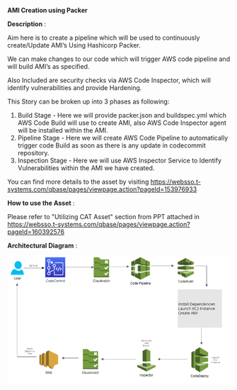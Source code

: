 **AMI Creation using Packer**

**Description** : 

Aim here is to create a pipeline which will be used to continuously create/Update AMI’s Using Hashicorp Packer.

We can make changes to our code which will trigger AWS code pipeline and will build AMI’s as specified.

Also Included are security checks via AWS Code Inspector, which will identify vulnerabilities and provide Hardening.

This Story can be broken up into 3 phases as following:

1. Build Stage - Here we will provide packer.json and buildspec.yml which AWS Code Build will use to create AMI, also AWS Code Inspector agent will be installed within the AMI.
2. Pipeline Stage - Here we will create AWS Code Pipeline to automatically trigger code Build as soon as there is any update in codecommit repository.
3. Inspection Stage - Here we will use AWS Inspector Service to Identify Vulnerabilities within the AMI we have created.

You can find more details to the asset by visiting https://websso.t-systems.com/qbase/pages/viewpage.action?pageId=153976933

**How to use the Asset** :

Please refer to "Utilizing CAT Asset" section from PPT attached in https://websso.t-systems.com/qbase/pages/viewpage.action?pageId=160392576

**Architectural Diagram** :

![Alt Text](Diagram.png)



